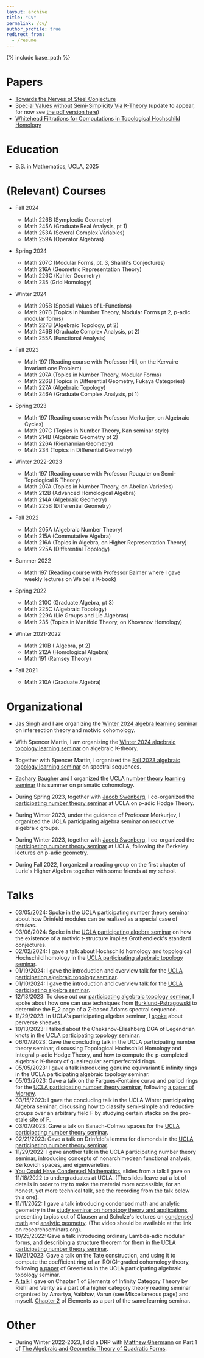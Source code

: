 ```yaml
---
layout: archive
title: "CV"
permalink: /cv/
author_profile: true
redirect_from:
  - /resume
---
```


{% include base_path %}

Papers
======
*  [Towards the Nerves of Steel Conjecture](https://arxiv.org/abs/2410.06320)
*  [Special Values without Semi-Simplicity Via K-Theory](https://arxiv.org/abs/2404.18367) (update to appear, for now see [the pdf version here](/files/SpecialValSemisimple.pdf))
*  [Whitehead Filtrations for Computations in Topological Hochschild Homology](http://arxiv.org/abs/2311.06717)

Education
======
* B.S. in Mathematics, UCLA, 2025

(Relevant) Courses
======
* Fall 2024
    * Math 226B (Symplectic Geometry)
    * Math 245A (Graduate Real Analysis, pt 1)
    * Math 253A (Several Complex Variables)
    * Math 259A (Operator Algebras)
* Spring 2024
  * Math 207C (Modular Forms, pt. 3, Sharifi's Conjectures)
  * Math 216A (Geometric Representation Theory)
  * Math 226C (Kahler Geometry)
  * Math 235 (Grid Homology)
* Winter 2024
  * Math 205B (Special Values of L-Functions)
  * Math 207B (Topics in Number Theory, Modular Forms pt 2, p-adic modular forms)
  * Math 227B (Algebraic Topology, pt 2)
  * Math 246B (Graduate Complex Analysis, pt 2)
  * Math 255A (Functional Analysis)
* Fall 2023
  * Math 197 (Reading course with Professor Hill, on the Kervaire Invariant one Problem)
  * Math 207A (Topics in Number Theory, Modular Forms)
  * Math 226B (Topics in Differential Geometry, Fukaya Categories)
  * Math 227A (Algebraic Topology)
  * Math 246A (Graduate Complex Analysis, pt 1)
* Spring 2023
  * Math 197 (Reading course with Professor Merkurjev, on Algebraic Cycles)
  * Math 207C (Topics in Number Theory, Kan seminar style)
  * Math 214B (Algebraic Geometry pt 2)
  * Math 226A (Riemannian Geometry)
  * Math 234 (Topics in Differential Geometry)

* Winter 2022-2023
  * Math 197 (Reading course with Professor Rouquier on Semi-Topological K Theory)
  * Math 207A (Topics in Number Theory, on Abelian Varieties)
  * Math 212B (Advanced Homological Algebra)
  * Math 214A (Algebraic Geometry)
  * Math 225B (Differential Geometry)

* Fall 2022
  * Math 205A (Algebraic Number Theory)
  * Math 215A (Commutative Algebra)
  * Math 216A (Topics in Algebra, on Higher Representation Theory)
  * Math 225A (Differential Topology)

* Summer 2022
  * Math 197 (Reading course with Professor Balmer where I gave weekly lectures on Weibel's K-book)
 
* Spring 2022
  * Math 210C (Graduate Algebra, pt 3)
  * Math 225C (Algebraic Topology)
  * Math 229A (Lie Groups and Lie Algebras)
  * Math 235 (Topics in Manifold Theory, on Khovanov Homology)

* Winter 2021-2022
  * Math 210B ( Algebra, pt 2)
  * Math 212A (Homological Algebra)
  * Math 191 (Ramsey Theory)

* Fall 2021
  * Math 210A (Graduate Algebra)



Organizational
======
  *  [Jas Singh](https://www.math.ucla.edu/~jas/) and I are organizing the [Winter 2024 algebra learning seminar](https://www.math.ucla.edu/~jas/seminars/motivic-cohomology-W24/index.html) on intersection theory and motivic cohomology.
  *  With Spencer Martin, I am organizing the [Winter 2024 algebraic topology learning seminar](/Winter24AT/) on algebraic K-theory.
  *  Together with Spencer Martin, I organized the [Fall 2023 algebraic topology learning seminar](/Fall23AT/) on spectral sequences.
  *  [Zachary Baugher](
https://www.math.ucla.edu/~zmb/) and I organized the [UCLA number theory learning seminar](/prismatic/) this summer on prismatic cohomology.
  * During Spring 2023, together with [Jacob Swenberg](https://www.math.ucla.edu/~jaswenberg/), I co-organized the [participating number theory seminar](https://www.math.ucla.edu/~jaswenberg/ntlearning/) at UCLA on p-adic Hodge Theory.

  * During Winter 2023, under the guidance of Professor Merkurjev, I organized the UCLA participating algebra seminar on reductive algebraic groups.
  * During Winter 2023, together with [Jacob Swenberg](https://www.math.ucla.edu/~jaswenberg/), I co-organized the [participating number theory seminar](https://www.math.ucla.edu/~jaswenberg/ntlearning/ntlearning23W.html) at UCLA, following the Berkeley lectures on p-adic geometry.

  * During Fall 2022, I organized a reading group on the first chapter of Lurie's Higher Algebra together with some friends at my school.


Talks
======
 * 03/05/2024:  Spoke in the UCLA participating number theory seminar about how Drinfeld modules can be realized as a special case of shtukas.
 * 03/06/2024:  Spoke in the [UCLA participating algebra seminar](https://www.math.ucla.edu/~jas/seminars/motivic-cohomology-W24/index.html) on how the existence of a motivic t-structure implies Grothendieck's standard conjectures.
 * 02/02/2024:  I gave a talk about Hochschild homology and topological Hochschild homology in the [UCLA participating algebraic topology seminar](/Winter24AT/).
 * 01/19/2024:  I gave the introduction and overview talk for the [UCLA participating algebraic topology seminar](/Winter24AT/).
 * 01/10/2024: I gave the introduction and overview talk for the [UCLA participating algebra seminar](https://www.math.ucla.edu/~jas/seminars/motivic-cohomology-W24/index.html).
 * 12/13/2023: To close out our [participating algebraic topology seminar](/Fall2023AT/), I spoke about how one can use techniques from [Burklund-Pstragowski](https://arxiv.org/pdf/2305.08231.pdf) to determine the E_2 page of a Z-based Adams spectral sequence.
 * 11/29/2023: In UCLA's participating algebra seminar, I [spoke](https://www.youtube.com/watch?v=JoVjkdEtf8M) about perverse sheaves.
 * 10/13/2023: I talked about the Chekanov-Eliashberg DGA of Legendrian knots in the [UCLA participating topology seminar](https://www.romakrut.com/lch-seminar).
 * 06/07/2023: Gave the concluding talk in the UCLA participating number theory seminar, discussing Topological Hochschild Homology and Integral p-adic Hodge Theory, and how to compute the p-completed algebraic K-theory of quasiregular semiperfectoid rings.
 * 05/05/2023:  I gave a talk introducing genuine equivariant E infinity rings in the UCLA participating algebraic topology seminar.
 * 05/03/2023:  Gave a talk on the Fargues-Fontaine curve and period rings for the [UCLA participating number theory seminar](https://www.math.ucla.edu/~jaswenberg/ntlearning/), following [a paper of Morrow](https://www.bourbaki.fr/TEXTES/Exp1150-Morrow.pdf).
 * 03/15/2023:  I gave the concluding talk in the UCLA Winter participating Algebra seminar, discussing how to classify semi-simple and reductive groups over an arbitrary field F by studying certain stacks on the pro-etale site of F.
 * 03/07/2023:  Gave a talk on Banach-Colmez spaces for the [UCLA participating number theory seminar](https://www.math.ucla.edu/~jaswenberg/ntlearning/).
 * 02/21/2023:  Gave a talk on Drinfeld's lemma for diamonds in the [UCLA participating number theory seminar](https://www.math.ucla.edu/~jaswenberg/ntlearning/).
 * 11/29/2022:  I gave another talk in the UCLA participating number theory seminar, introducing concepts of nonarchimedean functional analysis, Berkovich spaces, and eigenvarieties.
 * [You Could Have Condensed Mathematics](/files/YouCouldHaveCondensedMath.pdf), slides from a talk I gave on 11/18/2022 to undergraduates at UCLA.  (The slides leave out a lot of details in order to try to make the material more accessible, for an honest, yet more technical talk, see the recording from the talk below this one).
 *  11/11/2022: I gave a talk introducing condensed math and analytic geometry in the [study seminar on homotopy theory and applications](https://researchseminars.org/talk/HomotopyTheoryAndApps/46/), presenting topics out of Clausen and Scholze's lectures on [condensed math](https://www.math.uni-bonn.de/people/scholze/Condensed.pdf) and [analytic geometry](https://www.math.uni-bonn.de/people/scholze/Analytic.pdf).  (The video should be available at the link on researchseminars.org).
 * 10/25/2022:  Gave a talk introducing ordinary Lambda-adic modular forms, and describing a structure theorem for them in the [UCLA participating number theory seminar](https://www.math.ucla.edu/~jaswenberg/ntlearning/ntlearning22F.html).  <!--- (I survived giving a talk to Professor Hida during the Hida theory seminar!) -->
 * 10/21/2022: Gave a talk on the Tate construction, and using it to compute the coefficient ring of an RO(G)-graded cohomology theory, following [a paper](https://arxiv.org/abs/1705.09365) of Greenless in the UCLA participating algebraic topology seminar.
 * [A talk](https://youtu.be/9uUiMoB8A9g) I gave on Chapter 1 of Elements of Infinity Category Theory by Riehl and Verity as a part of a higher category theory  reading seminar organized by Amartya, Vaibhav, Varun (see Miscellaneous page) and myself.  [Chapter 2](https://www.youtube.com/watch?v=6FPgUGhG-rI) of Elements as a part of the same learning seminar.
  


Other
======
* During Winter 2022-2023, I did a DRP with [Matthew Ghermann](https://www.math.ucla.edu/~mgherman/) on Part 1 of [The Algebraic and Geometric Theory of Quadratic Forms](https://sites.ualberta.ca/~karpenko/publ/Kniga.pdf).

